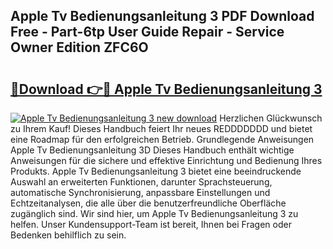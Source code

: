 ## Apple Tv Bedienungsanleitung 3 PDF Download Free - Part-6tp User Guide Repair - Service Owner Edition ZFC6O

# <h2><a href="http://df08vh.blite.top/?on=Apple+Tv+Bedienungsanleitung+3">🔗Download 👉🔴 Apple Tv Bedienungsanleitung 3</a></h2>

[![Apple Tv Bedienungsanleitung 3 new download](https://i.imgur.com/lujVjoI.png)](http://df08vh.blite.top/?on=Apple+Tv+Bedienungsanleitung+3)
Herzlichen Glückwunsch zu Ihrem Kauf! Dieses Handbuch feiert Ihr neues REDDDDDDD und bietet eine Roadmap für den erfolgreichen Betrieb. Grundlegende Anweisungen Apple Tv Bedienungsanleitung 3D Dieses Handbuch enthält wichtige Anweisungen für die sichere und effektive Einrichtung und Bedienung Ihres Produkts. Apple Tv Bedienungsanleitung 3 bietet eine beeindruckende Auswahl an erweiterten Funktionen, darunter Sprachsteuerung, automatische Synchronisierung, anpassbare Einstellungen und Echtzeitanalysen, die alle über die benutzerfreundliche Oberfläche zugänglich sind. Wir sind hier, um Apple Tv Bedienungsanleitung 3 zu helfen. Unser Kundensupport-Team ist bereit, Ihnen bei Fragen oder Bedenken behilflich zu sein.
